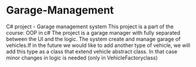 # Garage-Management
C# project - Garage management system
This project is a part of the course: OOP in c#
The project is a garage manager with fully separated between the UI and the logic. 
The system create and manage garage of vehicles.If in the future we would like to add another type of vehicle,
we will add this type as a class that extend vehicle abstract class. In that case minor changes in logic is needed (only in VehicleFactoryclass)
